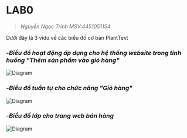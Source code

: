 
# **LAB0**

> _Nguyễn Ngọc Trình_
> _MSV:4451051154_

Dưới đây là 3 vidu về các biểu đồ cơ bản PlantText

### -*Biểu đồ hoạt động áp dụng cho hệ thống website trong tình huống "Thêm sản phẩm vào giỏ hàng"*

![Diagram](https://www.planttext.com/api/plantuml/png/Z58zJiCm5DvzYZUsLuW7AdNX04NCeRYnHU94yGkeKhQE2A7Ue5N501C3KpnqCE8UFW5Nm7LecwW9TB5iVJ_lywVthRSZXM6EHHAJyagnl2J-JO8nj_f9WhBLHaB6RVMQK59Uiniba9Kak1HMBoIWepswqtp8252S26hFevjUGlprRlL6HfG44sxU4hWtgnGYv_SCtAnsG6DEJMcwTl1xqxHTVyDCXAss6Q3LBrD8Yh36BoWHCnZqW4FdoYGCvamD2K3ECXQYkm1qDGLttAodrEF7ltZsURrvOHstFQFLduVwEkoOVLQNVwOyPVQMkIy97hY8sQ6vjW1vA3bWQjQI4XOhnvFfVpHvAsRD5HdpOkxZVYwTngNEmrtSfaPXcf6HKxf5_m400F__0m00)

### -*Biểu đồ tuần tự cho chức năng "Giỏ hàng"*

![Diagram](https://www.planttext.com/api/plantuml/png/j58zIWD15Exd58_qNY25XCs25fOHqqusmyv0zksoCmOinL94l44aM2W4BAns2ei5xp4dy0g-IS3agLFQBCD-ls_UVFhtaNMoTPVLGiZ2rIsSMzMAXdwPmZGI7GmkrCmQfmOWBT2PWoSc-7lG_GhBBM5C86VaqicPj3jzdWaH4-3eE7eDOQo3lqEmeLiZD3fqpvKW8EBHQWWJtRzK38TblwgXt0UBo8oAF2F3q6qQG69k72FbsTvqsZyMEmv2SI3uTjfsEoNr3OAZYhVqxT-m16UGkV9ffgfYA9laB7HFLoaV5ZnfQLnO1dyDSuaQBDNL_0vSMvFB7rcnpu_g1nxfwkpURF0FiFXu3NvDAUdbf4NfdN3lttFyovwuUgHmJY_-2m00__y30000)

### -*Biểu đồ lớp cho trang web bán hàng*

![Diagram](https://www.planttext.com/api/plantuml/png/j5HFQnD15B_lfrXoKg75NeD8omOIQOY5B4LFOPikEuExRoGxWGRn83c8U6YAU6iX8Q1O6YXQ4NUG7cR9zvXFu5VmPVDdPb8hz61EsTzxR_Vtvyty5jVRAGywl9l4JZiEqjHjHDDB9SveHVw4o7tbkFZZyXpoGTw7g45KDdbPTfkyGo4gYWaYV1VnBrqB3vE0nXQIdoZnFl284kyiF5NY91zG9Tw2JvZAHdHzBFl1Qt88qRtxSpuaP1NvdUQ3wGZCmb6OLF4znoRMdZ4kU7EVo2k8V0fOUkqi13TLDeQz6Vza8JUHOmCiknJuoWPRkhpoiT728Yf7PVUGTG_Yi03YcueucLuYywWsqsoxrfPVvuhAxW5ZSHZ0OaAU9_joo0fvMgr7g4zLTirDHTe2BKXZMW_2LjgwafhowpJbZmn37iyPAV4HekgwshyJbTy2t11nJ4tK2AQ96r2VCHdhZEK4YB_wYAbFnwxrQUm_w-jWchX3HCuozOqdpQ1eX4WEUxWT8rPsAm4FxxhAQDVddeMY_X2woIqVBQpmQagSjfufST6gopC4yi5Eese3ij-gFjbvklpVgAdieh5ymlbFpxNJNc62JmACWiaHBFm-Kc9IbxyqlkJCa0dketXZdR1Tmioqp0Efn0V0ycB-1Oxs4xyJ6FZgBViu01xfzh07LXSJBiaUaHEhk6PjbGRCyD2-u4fR9NTZmoqztDnyK39EpZ_RZAYDixRisIfwZ8LoZ9JkrbIwaS0jRPP-nxpIZAPb3ivs28Tuu_y1003__mC0)

